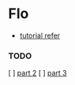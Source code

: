 # Flo

 - [tutorial refer](https://www.raywenderlich.com/411-core-graphics-tutorial-part-1-getting-started)

### TODO
 [ ] [part 2](https://www.raywenderlich.com/410-core-graphics-tutorial-part-2-gradients-and-contexts)
 [ ] [part 3](https://www.raywenderlich.com/409-core-graphics-tutorial-part-3-patterns-and-playgrounds)
